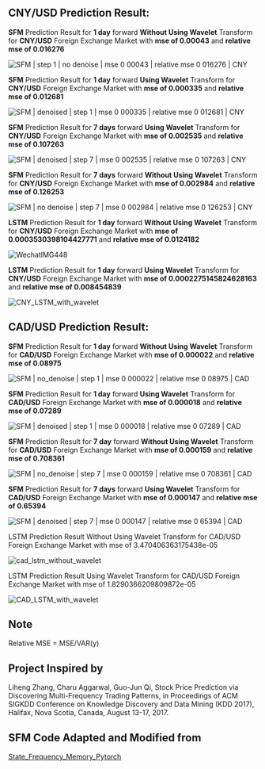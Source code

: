 ## CNY/USD Prediction Result:

**SFM** Prediction Result for **1 day** forward **Without Using Wavelet** Transform for **CNY/USD** Foreign Exchange Market with **mse of 0.00043** and **relative mse of 0.016276**

![SFM | step 1 | no denoise | mse 0 00043 | relative mse 0 016276 | CNY](https://github.com/DanielLiangAjj/quantitative_method_project/assets/100398055/7d464f4f-b865-41a2-865e-e78d3124db9e)

**SFM** Prediction Result for **1 day** forward **Using Wavelet** Transform for **CNY/USD** Foreign Exchange Market with **mse of 0.000335** and **relative mse of 0.012681**

![SFM | denoised | step 1 | mse 0 000335 | relative mse 0 012681 | CNY](https://github.com/DanielLiangAjj/quantitative_method_project/assets/100398055/217cb36f-99d4-4513-bfa5-1b90a009bc7f)

**SFM** Prediction Result for **7 days** forward **Using Wavelet** Transform for **CNY/USD** Foreign Exchange Market with **mse of 0.002535** and **relative mse of 0.107263**

![SFM | denoised | step 7 | mse 0 002535 | relative mse 0 107263 | CNY](https://github.com/DanielLiangAjj/quantitative_method_project/assets/100398055/ee67a385-8c8b-4c4d-82fd-75c41953f2f8)

**SFM** Prediction Result for **7 days** forward **Without Using Wavelet** Transform for **CNY/USD** Foreign Exchange Market with **mse of 0.002984** and **relative mse of 0.126253**

![SFM | no denoise | step 7 | mse 0 002984 | relative mse 0 126253 | CNY](https://github.com/DanielLiangAjj/quantitative_method_project/assets/100398055/a2633696-f370-44b9-bef5-8a3887dfd2c1)

**LSTM** Prediction Result for **1 day** forward **Without Using Wavelet** Transform for **CNY/USD** Foreign Exchange Market with **mse of 0.0003530398104427771** and **relative mse of 0.0124182**

![WechatIMG448](https://github.com/DanielLiangAjj/quantitative_method_project/assets/100398055/df34f53b-2245-4c3d-9c8e-bb0fe38347d5)

**LSTM** Prediction Result for **1 day** forward **Using Wavelet** Transform for **CNY/USD** Foreign Exchange Market with **mse of 0.0002275145824628163** and **relative mse of 0.008454839**

![CNY_LSTM_with_wavelet](https://github.com/DanielLiangAjj/quantitative_method_project/assets/100398055/5f96bd89-ec29-496e-85ab-8bfb1288b21d)

## CAD/USD Prediction Result:

**SFM** Prediction Result for **1 day** forward **Without Using Wavelet** Transform for **CAD/USD** Foreign Exchange Market with **mse of 0.000022** and **relative mse of 0.08975**

![SFM | no_denoise | step 1 | mse 0 000022 | relative mse 0 08975 | CAD](https://github.com/DanielLiangAjj/quantitative_method_project/assets/100398055/6c4499c4-ed7a-4225-bccd-0c55a89d4919)

**SFM** Prediction Result for **1 day** forward **Using Wavelet** Transform for **CAD/USD** Foreign Exchange Market with **mse of 0.000018** and **relative mse of 0.07289**

![SFM | denoised | step 1 | mse 0 000018 |  relative mse  0 07289 | CAD](https://github.com/DanielLiangAjj/quantitative_method_project/assets/100398055/eece816d-0526-4dff-8fc0-4ae4395f2db3)

**SFM** Prediction Result for **7 day** forward **Without Using Wavelet** Transform for **CAD/USD** Foreign Exchange Market with **mse of 0.000159** and **relative mse of 0.708361**

![SFM | no_denoise | step 7 | mse 0 000159 | relative mse 0 708361 | CAD](https://github.com/DanielLiangAjj/quantitative_method_project/assets/100398055/921d1a76-b6c0-4f7c-b596-9e36390e7f8d)

**SFM** Prediction Result for **7 days** forward **Using Wavelet** Transform for **CAD/USD** Foreign Exchange Market with **mse of 0.000147** and **relative mse of 0.65394**

![SFM | denoised | step 7 | mse 0 000147 | relative mse 0 65394 | CAD](https://github.com/DanielLiangAjj/quantitative_method_project/assets/100398055/abcf99b4-fd62-4132-914b-e42800220f4b)

LSTM Prediction Result Without Using Wavelet Transform for CAD/USD Foreign Exchange Market with mse of 3.470406363175438e-05

![cad_lstm_without_wavelet](https://github.com/DanielLiangAjj/quantitative_method_project/assets/100398055/07dc8003-4448-4eb4-8f65-927bd357960b)

LSTM Prediction Result Using Wavelet Transform for CAD/USD Foreign Exchange Market with mse of 1.8290366209809872e-05

![CAD_LSTM_with_wavelet](https://github.com/DanielLiangAjj/quantitative_method_project/assets/100398055/3cfae19b-6da0-473f-be86-707a7b27ab0e)

## Note
Relative MSE = MSE/VAR(y)

## Project Inspired by 
Liheng Zhang, Charu Aggarwal, Guo-Jun Qi, Stock Price Prediction via Discovering Multi-Frequency Trading Patterns,
    in Proceedings of ACM SIGKDD Conference on Knowledge Discovery and Data Mining (KDD 2017), Halifax, Nova Scotia,
    Canada, August 13-17, 2017.

## SFM Code Adapted and Modified from
[State_Frequency_Memory_Pytorch](https://github.com/yakouyang/State_Frequency_Memory_Pytorch)

    
